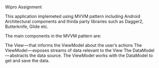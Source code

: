 Wipro Assignment

This application implemeted using MVVM pattern including Android Architectural components and thirda party libraries such as Dagger2, Butterknife, Glide etc.

The main components in the MVVM pattern are:

The View — that informs the ViewModel about the user’s actions
The ViewModel — exposes streams of data relevant to the View
The DataModel — abstracts the data source. The ViewModel works with the DataModel to get and save the data.

